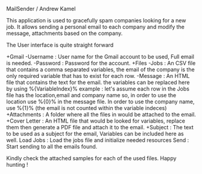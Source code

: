 MailSender / Andrew Kamel

This application is used to gracefully spam companies looking for a new job.
It allows sending a personal email to each company and modify the message, attachments based on the company.

The User interface is quite straight forward

+Gmail 
	-Username : User name for the Gmail account to be used, Full email is needed.
	-Password : Password for the account.
+Files
	-Jobs : An CSV file that contains a comma separated variables, the email of the company is the only required variable that has to exist for each row.
	-Message : An HTML file that contains the text for the email. the variables can be replaced here by using %{VariableIndex}%
	example : let's assume each row in the Jobs file has the location,email and company name
	so, in order to use the location use %{0}% in the message file. In order to use the company name, use %{1}% (the email is not counted within the variable indeces)
+Attachments : A folder where all the files in would be attached to the email.
+Cover Letter : An HTML file that would be looked for variables, replace them then generate a PDF file and attach it to the email.
+Subject : The text to be used as a subject for the email, Variables can be included here as well.
Load Jobs : Load the jobs file and initialize needed resources
Send : Start sending to all the emails found.


Kindly check the attached samples for each of the used files.
Happy hunting !